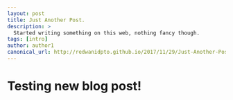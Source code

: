 ```yaml
---
layout: post
title: Just Another Post.
description: >
  Started writing something on this web, nothing fancy though.
tags: [intro]
author: author1
canonical_url: http://redwanidpto.github.io/2017/11/29/Just-Another-Post/
---
```


# Testing new blog post!
